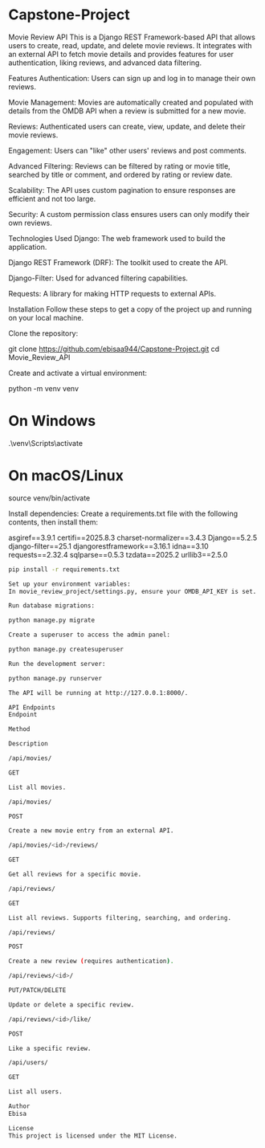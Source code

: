 # Capstone-Project

Movie Review API
This is a Django REST Framework-based API that allows users to create, read, update, and delete movie reviews. It integrates with an external API to fetch movie details and provides features for user authentication, liking reviews, and advanced data filtering.

Features
Authentication: Users can sign up and log in to manage their own reviews.

Movie Management: Movies are automatically created and populated with details from the OMDB API when a review is submitted for a new movie.

Reviews: Authenticated users can create, view, update, and delete their movie reviews.

Engagement: Users can "like" other users' reviews and post comments.

Advanced Filtering: Reviews can be filtered by rating or movie title, searched by title or comment, and ordered by rating or review date.

Scalability: The API uses custom pagination to ensure responses are efficient and not too large.

Security: A custom permission class ensures users can only modify their own reviews.

Technologies Used
Django: The web framework used to build the application.

Django REST Framework (DRF): The toolkit used to create the API.

Django-Filter: Used for advanced filtering capabilities.

Requests: A library for making HTTP requests to external APIs.

Installation
Follow these steps to get a copy of the project up and running on your local machine.

Clone the repository:

git clone https://github.com/ebisaa944/Capstone-Project.git
cd Movie_Review_API

Create and activate a virtual environment:

python -m venv venv
# On Windows
.\venv\Scripts\activate
# On macOS/Linux
source venv/bin/activate

Install dependencies:
Create a requirements.txt file with the following contents, then install them:

asgiref==3.9.1
certifi==2025.8.3
charset-normalizer==3.4.3
Django==5.2.5
django-filter==25.1
djangorestframework==3.16.1
idna==3.10
requests==2.32.4
sqlparse==0.5.3
tzdata==2025.2
urllib3==2.5.0
```bash
pip install -r requirements.txt

Set up your environment variables:
In movie_review_project/settings.py, ensure your OMDB_API_KEY is set.

Run database migrations:

python manage.py migrate

Create a superuser to access the admin panel:

python manage.py createsuperuser

Run the development server:

python manage.py runserver

The API will be running at http://127.0.0.1:8000/.

API Endpoints
Endpoint

Method

Description

/api/movies/

GET

List all movies.

/api/movies/

POST

Create a new movie entry from an external API.

/api/movies/<id>/reviews/

GET

Get all reviews for a specific movie.

/api/reviews/

GET

List all reviews. Supports filtering, searching, and ordering.

/api/reviews/

POST

Create a new review (requires authentication).

/api/reviews/<id>/

PUT/PATCH/DELETE

Update or delete a specific review.

/api/reviews/<id>/like/

POST

Like a specific review.

/api/users/

GET

List all users.

Author
Ebisa

License
This project is licensed under the MIT License.

